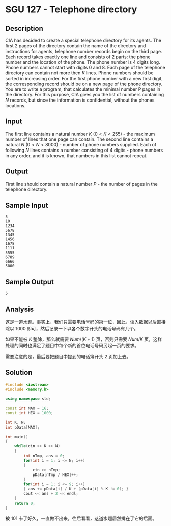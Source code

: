 # SGU 127 - Telephone directory


## Description

CIA has decided to create a special telephone directory for its agents. The first 2 pages of the directory contain the name of the directory and instructions for agents, telephone number records begin on the third page. Each record takes exactly one line and consists of 2 parts: the phone number and the location of the phone. The phone number is 4 digits long. Phone numbers cannot start with digits 0 and 8. Each page of the telephone directory can contain not more then $K$ lines. Phone numbers should be sorted in increasing order. For the first phone number with a new first digit, the corresponding record should be on a new page of the phone directory. You are to write a program, that calculates the minimal number P pages in the directory. For this purpose, CIA gives you the list of numbers containing $N$ records, but since the information is confidential, without the phones locations.

## Input

The first line contains a natural number $K$ ($0 < K < 255$) - the maximum number of lines that one page can contain. The second line contains a natural $N$ ($0 < N < 8000$) - number of phone numbers supplied. Each of following $N$ lines contains a number consisting of 4 digits - phone numbers in any order, and it is known, that numbers in this list cannot repeat.

## Output

First line should contain a natural number $P$ - the number of pages in the telephone directory.

## Sample Input

```
5
10
1234
5678
1345
1456
1678
1111
5555
6789
6666
5000
```


## Sample Output

```
5
```

## Analysis

这是一道水题。事实上，我们只需要电话号码的第一位，因此，读入数据以后直接除以 1000 即可，然后记录一下以各个数字开头的电话号码有几个。

如果不能被 $K$ 整除，那么就需要 $Num / (K + 1)$ 页，否则只需要 $Num / K$ 页，这样处理的同时也满足了题目中每个新的首位电话号码另起一页的要求。

需要注意的是，最后要把题目中提到的电话簿开头 2 页加上去。

## Solution

```cpp
#include <iostream>
#include <memory.h>
 
using namespace std;
 
const int MAX = 16;
const int HEX = 1000;
 
int K, N;
int pData[MAX];
 
int main()
{
    while(cin >> K >> N)
    {
        int nTmp, ans = 0;
        for(int i = 1; i <= N; i++)
        {
            cin >> nTmp;
            pData[nTmp / HEX]++;
        }
        for(int i = 1; i <= 9; i++)
        { ans += pData[i] / K + (pData[i] % K != 0); }
        cout << ans + 2 << endl;
    }
    return 0;
}
```

被 101 卡了好久，一直做不出来，往后看看，这道水题居然排在了它的后面。

